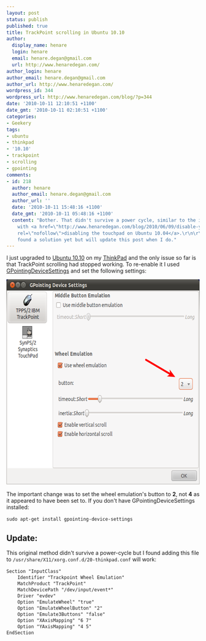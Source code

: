 ```yaml
---
layout: post
status: publish
published: true
title: TrackPoint scrolling in Ubuntu 10.10
author:
  display_name: henare
  login: henare
  email: henare.degan@gmail.com
  url: http://www.henaredegan.com/
author_login: henare
author_email: henare.degan@gmail.com
author_url: http://www.henaredegan.com/
wordpress_id: 344
wordpress_url: http://www.henaredegan.com/blog/?p=344
date: '2010-10-11 12:10:51 +1100'
date_gmt: '2010-10-11 02:10:51 +1100'
categories:
- Geekery
tags:
- ubuntu
- thinkpad
- '10.10'
- trackpoint
- scrolling
- gpointing
comments:
- id: 218
  author: henare
  author_email: henare.degan@gmail.com
  author_url: ''
  date: '2010-10-11 15:48:16 +1100'
  date_gmt: '2010-10-11 05:48:16 +1100'
  content: "Bother. That didn't survive a power cycle, similar to the issue I had
    with <a href=\"http://www.henaredegan.com/blog/2010/06/09/disable-your-touchpad-in-ubuntugnome/\"
    rel=\"nofollow\">disabling the touchpad on Ubuntu 10.04</a>.\r\n\r\nI haven't
    found a solution yet but will update this post when I do."
---
```

I just upgraded to <a href="https://wiki.ubuntu.com/MaverickMeerkat/ReleaseNotes">Ubuntu 10.10</a> on my <a href="http://www.thinkwiki.org/wiki/Category:T400">ThinkPad</a> and the only issue so far is that TrackPoint scrolling had stopped working. To re-enable it I used <a href="http://live.gnome.org/GPointingDeviceSettings">GPointingDeviceSettings</a> and set the following settings:

<img src="/blog/wp-content/uploads/2010/10/ubuntu_1010_trackpoint_scroll.png" alt="" title="ubuntu_1010_trackpoint_scroll" width="631" height="534" class="aligncenter size-full wp-image-351" />

The important change was to set the wheel emulation's button to **2**, not **4** as it appeared to have been set to. If you don't have GPointingDeviceSettings installed:

    sudo apt-get install gpointing-device-settings

## Update:

This original method didn't survive a power-cycle but I found adding this file to `/usr/share/X11/xorg.conf.d/20-thinkpad.conf` will work:

```
Section "InputClass"
    Identifier "Trackpoint Wheel Emulation"
    MatchProduct "TrackPoint"
    MatchDevicePath "/dev/input/event*"
    Driver "evdev"
    Option "EmulateWheel" "true"
    Option "EmulateWheelButton" "2"
    Option "Emulate3Buttons" "false"
    Option "XAxisMapping" "6 7"
    Option "YAxisMapping" "4 5"
EndSection
```

